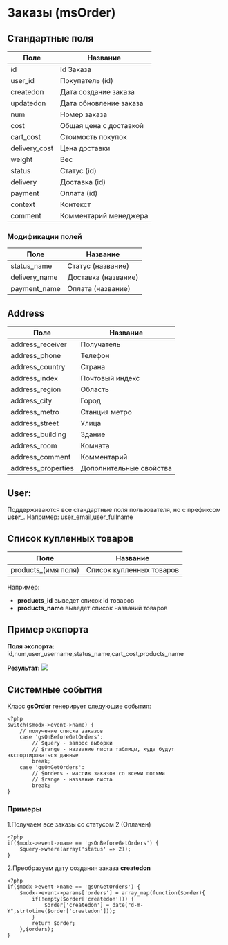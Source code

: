 # Заказы (msOrder)

## Стандартные поля

| Поле | Название |
| -- | -- |
| id | Id Заказа | 
| user_id | Покупатель (id) |
| createdon | Дата создание заказа |
| updatedon | Дата обновление заказа |
| num | Номер заказа |
| cost | Общая цена с доставкой |
| cart_cost | Стоимость покупок | 
| delivery_cost | Цена доставки |
| weight | Вес | 
| status | Статус (id) |
| delivery | Доставка (id) |
| payment | Оплата (id) | 
| context | Контекст | 
| comment | Комментарий менеджера |

### Модификации полей

| Поле |  Название |
| -- | -- |
| status_name | Статус (название) |
| delivery_name | Доставка (название) | 
| payment_name | Оплата (название) |

## Address

| Поле | Название |
| -- | -- |
| address_receiver | Получатель | 
| address_phone | Телефон | 
| address_country | Страна |
| address_index | Почтовый индекс | 
| address_region | Область | 
| address_city | Город |
| address_metro | Станция метро |
| address_street | Улица |
| address_building | Здание |
| address_room | Комната |
| address_comment | Комментарий |
| address_properties | Дополнительные свойства |

## User:

Поддерживаются все стандартные поля пользователя, но с префиксом **user_**.
Например: user_email,user_fullname

## Список купленных товаров

| Поле | Название |
| -- | -- |
| products_(имя поля) | Список купленных товаров | 

Например: 
* **products_id** выведет список id товаров
* **products_name** выведет список названий товаров 

## Пример экспорта

**Поля экспорта:** id,num,user_username,status_name,cart_cost,products_name

**Результат:**
![](https://file.modx.pro/files/9/3/b/93bed6c24decff7d8598b9819d82d080.jpg)


## Системные события

Класс **gsOrder** генерирует следующие события:

	<?php
	switch($modx->event->name) {
		// получение списка заказов
		case 'gsOnBeforeGetOrders':
			// $query - запрос выборки
			// $range - название листа таблицы, куда будут экспортироваться данные
			break;
		case 'gsOnGetOrders':
			// $orders - массив заказов со всеми полями
			// $range - название листа
			break;	
	}

### Примеры

1.Получаем все заказы со статусом 2 (Оплачен)

	<?php
	if($modx->event->name == 'gsOnBeforeGetOrders') {
		$query->where(array('status' => 2));		
	}

2.Преобразуем дату создания заказа **createdon**
	
	<?php
	if($modx->event->name == 'gsOnGetOrders') {
		$modx->event->params['orders'] = array_map(function($order){
	        if(!empty($order['createdon'])) {
	            $order['createdon'] = date("d-m-Y",strtotime($order['createdon']));
	        }
	        return $order;
	    },$orders);	
	}
